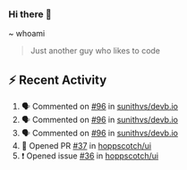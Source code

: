 ### Hi there 👋

~ whoami

> Just another guy who likes to code

## :zap: Recent Activity

<!--START_SECTION:activity-->
1. 🗣 Commented on [#96](https://github.com/sunithvs/devb.io/issues/96#issuecomment-2920130067) in [sunithvs/devb.io](https://github.com/sunithvs/devb.io)
2. 🗣 Commented on [#96](https://github.com/sunithvs/devb.io/issues/96#issuecomment-2920053088) in [sunithvs/devb.io](https://github.com/sunithvs/devb.io)
3. 🗣 Commented on [#96](https://github.com/sunithvs/devb.io/issues/96#issuecomment-2913357867) in [sunithvs/devb.io](https://github.com/sunithvs/devb.io)
4. 💪 Opened PR [#37](https://github.com/hoppscotch/ui/pull/37) in [hoppscotch/ui](https://github.com/hoppscotch/ui)
5. ❗ Opened issue [#36](https://github.com/hoppscotch/ui/issues/36) in [hoppscotch/ui](https://github.com/hoppscotch/ui)
<!--END_SECTION:activity-->

<!--
~ About Me
> Half-time developer, Full-time student, Some-time normal person...

**NayanUnni95/NayanUnni95** is a ✨ _special_ ✨ repository because its `README.md` (this file) appears on your GitHub profile.

Here are some ideas to get you started:

- 🔭 I’m currently working on ...
- 🌱 I’m currently learning ...
- 👯 I’m looking to collaborate on ...
- 🤔 I’m looking for help with ...
- 💬 Ask me about ...
- 📫 How to reach me: ...
- 😄 Pronouns: ...
- ⚡ Fun fact: ...
-->

